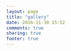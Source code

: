 ```yaml
---
layout: page
title: "gallery"
date: 2016-11-30 15:52
comments: true
sharing: true
footer: true
---
```

